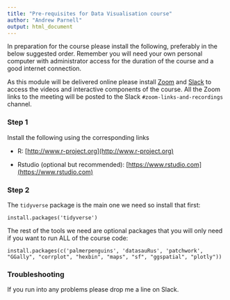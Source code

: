 ```yaml
---
title: "Pre-requisites for Data Visualisation course"
author: "Andrew Parnell"
output: html_document
---
```


In preparation for the course please install the following, preferably in the below suggested order. Remember you will need your own personal computer with administrator access for the duration of the course and a good internet connection.

As this module will be delivered online please install [Zoom](https://www.zoom.us) and [Slack](https://slack.com) to access the videos and interactive components of the course. All the Zoom links to the meeting will be posted to the Slack `#zoom-links-and-recordings` channel.

### Step 1

Install the following using the corresponding links

-	R: [http://www.r-project.org](http://www.r-project.org)

-	Rstudio (optional but recommended): [https://www.rstudio.com](https://www.rstudio.com)

### Step 2

The `tidyverse` package is the main one we need so install that first:
```{r,eval=FALSE}
install.packages('tidyverse')
```

The rest of the tools we need are optional packages that you will only need if you want to run ALL of the course code:

```{r,eval=FALSE}
install.packages(c('palmerpenguins', 'datasauRus', 'patchwork', "GGally", "corrplot", "hexbin", "maps", "sf", "ggspatial", "plotly"))
```

### Troubleshooting

If you run into any problems please drop me a line on Slack.

